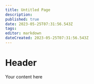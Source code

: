 ```yaml
---
title: Untitled Page
description: 
published: true
date: 2023-05-25T07:31:56.543Z
tags: 
editor: markdown
dateCreated: 2023-05-25T07:31:56.543Z
---
```


# Header
Your content here